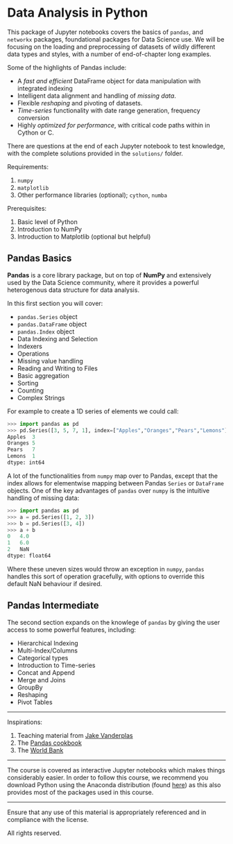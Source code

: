 # Data Analysis in Python

This package of Jupyter notebooks covers the basics of `pandas`, and `networkx` packages, foundational packages for Data Science use. We will be focusing on the loading and preprocessing of datasets of wildly different data types and styles, with a number of end-of-chapter long examples.

Some of the highlights of Pandas include:
- A *fast and efficient* DataFrame object for data manipulation with integrated indexing
- Intelligent data alignment and handling of *missing data*.
- Flexible *reshaping* and pivoting of datasets.
- *Time-series* functionality with date range generation, frequency conversion
- Highly *optimized for performance*, with critical code paths within in Cython or C.

There are questions at the end of each Jupyter notebook to test knowledge, with the complete solutions provided in the `solutions/` folder.

Requirements:

1. `numpy`
4. `matplotlib`
5. Other performance libraries (optional); `cython`, `numba`

Prerequisites:

1. Basic level of Python
2. Introduction to NumPy
3. Introduction to Matplotlib (optional but helpful)

## Pandas Basics

**Pandas** is a core library package, but on top of **NumPy** and extensively used by the Data Science community, where it provides a powerful heterogenous data structure for data analysis. 

In this first section you will cover:
- `pandas.Series` object
- `pandas.DataFrame` object
- `pandas.Index` object
- Data Indexing and Selection
- Indexers
- Operations
- Missing value handling
- Reading and Writing to Files
- Basic aggregation
- Sorting
- Counting
- Complex Strings

For example to create a 1D series of elements we could call:

```python
>>> import pandas as pd
>>> pd.Series([3, 5, 7, 1], index=["Apples","Oranges","Pears","Lemons"])
Apples 	3
Oranges 5
Pears 	7
Lemons 	1
dtype: int64
```

A lot of the functionalities from `numpy` map over to Pandas, except that the index allows for elementwise mapping between Pandas `Series` or `DataFrame` objects. One of the key advantages of `pandas` over `numpy` is the intuitive handling of missing data:

```python
>>> import pandas as pd
>>> a = pd.Series([1, 2, 3])
>>> b = pd.Series([3, 4])
>>> a + b
0	4.0
1	6.0
2	NaN
dtype: float64
```

Where these uneven sizes would throw an exception in `numpy`, `pandas` handles this sort of operation gracefully, with options to override this default NaN behaviour if desired.

## Pandas Intermediate

The second section expands on the knowlege of `pandas` by giving the user access to some powerful features, including:
- Hierarchical Indexing
- Multi-Index/Columns
- Categorical types
- Introduction to Time-series
- Concat and Append
- Merge and Joins
- GroupBy
- Reshaping
- Pivot Tables



***

Inspirations: 
1. Teaching material from [Jake Vanderplas](https://github.com/jakevdp/PythonDataScienceHandbook)
2. The [Pandas cookbook](https://pandas.pydata.org/pandas-docs/stable/user_guide/cookbook.html)
3. The [World Bank](https://data.worldbank.org/)
***

The course is covered as interactive Jupyter notebooks which makes things considerably easier. In order to follow this course, we recommend you download Python using the Anaconda distribution (found [here](https://www.anaconda.com/download/)) as this also provides most of the packages used in this course.

***

Ensure that any use of this material is appropriately referenced and in compliance with the license.

All rights reserved.